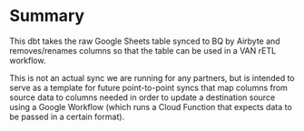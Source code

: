 # Summary

This dbt takes the raw Google Sheets table synced to BQ by Airbyte and removes/renames columns so that the table can be used in a VAN rETL workflow.

This is not an actual sync we are running for any partners, but is intended to serve as a template for future point-to-point syncs that map columns from source data to columns needed in order to update a destination source using a Google Workflow (which runs a Cloud Function that expects data to be passed in a certain format).